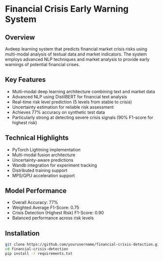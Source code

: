 # Financial Crisis Early Warning System

## Overview
Avdeep learning system that predicts financial market crisis risks using multi-modal analysis of textual data and market indicators. The system employs advanced NLP techniques and market analysis to provide early warnings of potential financial crises.

## Key Features
- Multi-modal deep learning architecture combining text and market data
- Advanced NLP using DistilBERT for financial text analysis
- Real-time risk level prediction (5 levels from stable to crisis)
- Uncertainty estimation for reliable risk assessment
- Achieves 77% accuracy on synthetic test data
- Particularly strong at detecting severe crisis signals (90% F1-score for highest risk)

## Technical Highlights
- PyTorch Lightning implementation
- Multi-modal fusion architecture
- Uncertainty-aware predictions
- Wandb integration for experiment tracking
- Distributed training support
- MPS/GPU acceleration support

## Model Performance
- Overall Accuracy: 77%
- Weighted Average F1-Score: 0.75
- Crisis Detection (Highest Risk) F1-Score: 0.90
- Balanced performance across risk levels

## Installation
```bash
git clone https://github.com/yourusername/financial-crisis-detection.git
cd financial-crisis-detection
pip install -r requirements.txt
